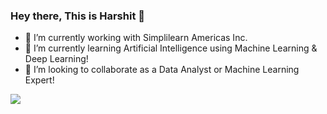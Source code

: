 ### Hey there, This is Harshit 👋

- 🔭 I’m currently working with Simplilearn Americas Inc.
- 🌱 I’m currently learning Artificial Intelligence using Machine Learning & Deep Learning!
- 👯 I’m looking to collaborate as a Data Analyst or Machine Learning Expert!

<img src= "https://github-readme-stats.vercel.app/api?username=Harry3025&&show_icons=true&title_color=ffffff&icon_color=bb2acf&text_color=daf7dc&bg_color=191919">

